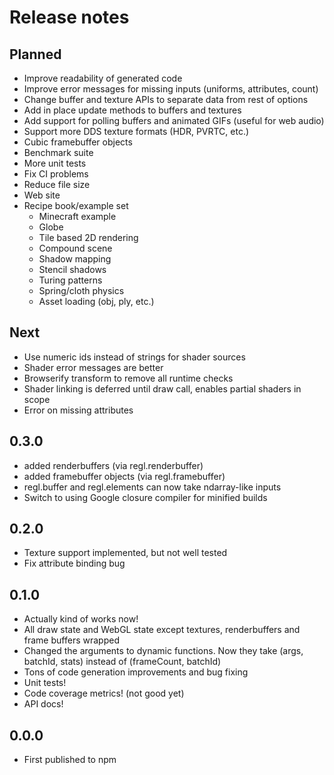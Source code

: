 # Release notes

## Planned

* Improve readability of generated code
* Improve error messages for missing inputs (uniforms, attributes, count)
* Change buffer and texture APIs to separate data from rest of options
* Add in place update methods to buffers and textures
* Add support for polling buffers and animated GIFs (useful for web audio)
* Support more DDS texture formats (HDR, PVRTC, etc.)
* Cubic framebuffer objects
* Benchmark suite
* More unit tests
* Fix CI problems
* Reduce file size
* Web site
* Recipe book/example set
    + Minecraft example
    + Globe
    + Tile based 2D rendering
    + Compound scene
    + Shadow mapping
    + Stencil shadows
    + Turing patterns
    + Spring/cloth physics
    + Asset loading (obj, ply, etc.)

## Next

* Use numeric ids instead of strings for shader sources
* Shader error messages are better
* Browserify transform to remove all runtime checks
* Shader linking is deferred until draw call, enables partial shaders in scope
* Error on missing attributes

## 0.3.0

* added renderbuffers (via regl.renderbuffer)
* added framebuffer objects (via regl.framebuffer)
* regl.buffer and regl.elements can now take ndarray-like inputs
* Switch to using Google closure compiler for minified builds

## 0.2.0

* Texture support implemented, but not well tested
* Fix attribute binding bug

## 0.1.0

* Actually kind of works now!
* All draw state and WebGL state except textures, renderbuffers and frame buffers wrapped
* Changed the arguments to dynamic functions.  Now they take (args, batchId, stats) instead of (frameCount, batchId)
* Tons of code generation improvements and bug fixing
* Unit tests!
* Code coverage metrics! (not good yet)
* API docs!

## 0.0.0

* First published to npm
